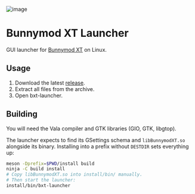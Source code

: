 ![image](https://user-images.githubusercontent.com/1794388/84388243-e7f62d00-abfc-11ea-80bf-88281e1f7e71.png)

# Bunnymod XT Launcher

GUI launcher for [Bunnymod XT](https://github.com/YaLTeR/BunnymodXT) on Linux.

## Usage

1. Download the latest [release](https://github.com/YaLTeR/bxt-launcher/releases).
1. Extract all files from the archive.
1. Open bxt-launcher.

## Building

You will need the Vala compiler and GTK libraries (GIO, GTK, libgtop).

The launcher expects to find its GSettings schema and `libBunnymodXT.so` alongside its binary.
Installing into a prefix without `DESTDIR` sets everything up:

```sh
meson -Dprefix=$PWD/install build
ninja -C build install
# Copy libBunnymodXT.so into install/bin/ manually.
# Then start the launcher:
install/bin/bxt-launcher
```
